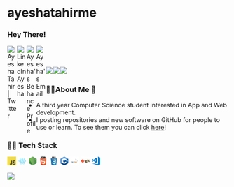 # ayeshatahirme


### Hey There!

<a href="https://twitter.com/AyeshaTahirMe">
  <img align="left" alt="Ayesha Tahir | Twitter" width="22px" src="https://cdn.jsdelivr.net/npm/simple-icons@v3/icons/twitter.svg" />
</a>
<a href="https://www.linkedin.com/in/ayeshatahirme">
  <img align="left" alt="LinkedIn Ayesha" width="22px" src="https://cdn.jsdelivr.net/npm/simple-icons@v3/icons/linkedin.svg" />
</a>
<a href="https://www.behance.net/ayeshatahirme">
  <img align="left" alt="Ayesha's Behance Profile" width="22px" src="https://cdn.jsdelivr.net/npm/simple-icons@v3/icons/behance.svg" />
</a>
<a href="mailto:ayeshatahirme@gmail.com">
  <img align="left" alt="Ayesha's Email" width="22px" src="https://cdn.jsdelivr.net/npm/simple-icons@v3/icons/gmail.svg" />
</a>

<br>
<p align="left">
  <br><img src="https://badges.pufler.dev/visits/ayeshatahirme/ayeshatahirme/"><img src="https://badges.pufler.dev/repos/ayeshatahirme"><img src="https://badges.pufler.dev/years/ayeshatahirme"></p>


### 🤷‍♂️About Me :wave:

- A third year Computer Science student interested in App and Web development.
- I posting repositories and new software on GitHub for people to use or learn. To see them you can click [here](http://github.com/ayeshatahirme/)!

### 👨‍💻 Tech Stack

<code><img height="20" src="https://raw.githubusercontent.com/github/explore/80688e429a7d4ef2fca1e82350fe8e3517d3494d/topics/javascript/javascript.png"></code>
<code><img height="20" src="https://raw.githubusercontent.com/github/explore/80688e429a7d4ef2fca1e82350fe8e3517d3494d/topics/react/react.png"></code>
<code><img height="20" src="https://raw.githubusercontent.com/github/explore/80688e429a7d4ef2fca1e82350fe8e3517d3494d/topics/nodejs/nodejs.png"></code>
<code><img height="20" src="https://raw.githubusercontent.com/github/explore/80688e429a7d4ef2fca1e82350fe8e3517d3494d/topics/html/html.png"></code>
<code><img height="20" src="https://raw.githubusercontent.com/github/explore/80688e429a7d4ef2fca1e82350fe8e3517d3494d/topics/css/css.png"></code>
<code><img height="20" src="https://raw.githubusercontent.com/github/explore/80688e429a7d4ef2fca1e82350fe8e3517d3494d/topics/cpp/cpp.png"></code>
<code><img height="20" src="https://raw.githubusercontent.com/github/explore/80688e429a7d4ef2fca1e82350fe8e3517d3494d/topics/mysql/mysql.png"></code>
<code><img height="20" src="https://raw.githubusercontent.com/github/explore/80688e429a7d4ef2fca1e82350fe8e3517d3494d/topics/git/git.png"></code>
<code><img height="20" src="https://raw.githubusercontent.com/github/explore/80688e429a7d4ef2fca1e82350fe8e3517d3494d/topics/visual-studio-code/visual-studio-code.png" /></code>

<p align="left">
  <img src="https://github-readme-stats.vercel.app/api/?username=ayeshatahirme&theme=shades-of-purple&show_icons=true&count_private=true">
</p>

